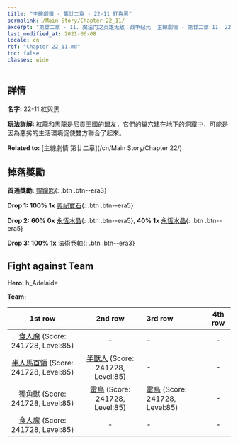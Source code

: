 ```yaml
---
title: "主線劇情 - 第廿二章 - 22-11 紅與黑"
permalink: /Main Story/Chapter 22_11/
excerpt: "第廿二章 - 11. 魔法门之英雄无敌：战争纪元  主線劇情 - 第廿二章_11. 22-11 紅與黑"
last_modified_at: 2021-06-08
locale: cn
ref: "Chapter 22_11.md"
toc: false
classes: wide
---
```


## 詳情

 **名字:** 22-11 紅與黑

 **玩法詳解:** 紅龍和黑龍是尼貢王國的盟友，它們的巢穴建在地下的洞窟中，可能是因為惡劣的生活環境促使雙方聯合了起來。

 **Related to:** [主線劇情 第廿二章](/cn/Main Story/Chapter 22/)

## 掉落獎勵

 **首通獎勵:** [銀鑰匙](/cn/Items/con_693/){: .btn .btn--era3}

 **Drop 1:** **100% 1x** [奧祕寶石](/cn/Items/mat_79/){: .btn .btn--era5}

 **Drop 2:** **60% 0x** [永恆水晶](/cn/Items/mat_73/){: .btn .btn--era5}, **40% 1x** [永恆水晶](/cn/Items/mat_73/){: .btn .btn--era5}

 **Drop 3:** **100% 1x** [法術卷軸](/cn/Items/con_694/){: .btn .btn--era3}


## Fight against Team
 **Hero:** h_Adelaide

 **Team:**


  | 1st row | 2nd row | 3rd row | 4th row |
  |:----:|:----:|:----|:----:|
  | [食人魔](/cn/units/Ogre/) (Score: 241728, Level:85)  | - | - | - |
  | [半人馬首領](/cn/units/Centaur/) (Score: 241728, Level:85)  | [半獸人](/cn/units/Orc/) (Score: 241728, Level:85)  | - | - |
  | [獨角獸](/cn/units/Unicorn/) (Score: 241728, Level:85)  | [雷鳥](/cn/units/Roc/) (Score: 241728, Level:85)  | [雷鳥](/cn/units/Roc/) (Score: 241728, Level:85)  | - |
  | [食人魔](/cn/units/Ogre/) (Score: 241728, Level:85)  | - | - | - |


